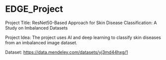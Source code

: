 # EDGE_Project

Project Title:
ResNet50-Based Approach for Skin Disease Classification: A Study on Imbalanced Datasets

Project Idea:
The project uses AI and deep learning to classify skin diseases from an imbalanced image dataset.

Dataset:
https://data.mendeley.com/datasets/yj3md44hxg/1
